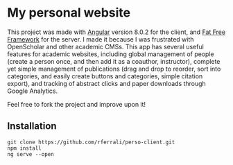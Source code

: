 # My personal website

This project was made with [Angular](https://v8.angular.io/docs) version 8.0.2 for the client, and [Fat Free Framework](https://fatfreeframework.com/3.7/home) for the server. I made it because I was frustrated with OpenScholar and other academic CMSs. This app has several useful features for academic websites, including global management of people (create a person once, and then add it as a coauthor, instructor), complete yet simple management of publications (drag and drop to reorder,  sort into categories, and easily create buttons and categories, simple citation export), and tracking of abstract clicks and paper downloads through Google Analytics. 

Feel free to fork the project and improve upon it!

## Installation

    git clone https://github.com/rferrali/perso-client.git
    npm install
    ng serve --open
